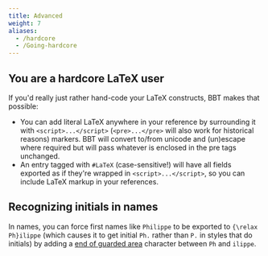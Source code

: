 ```yaml
---
title: Advanced
weight: 7
aliases:
  - /hardcore
  - /Going-hardcore
---
```

## You are a hardcore LaTeX user

If you'd really just rather hand-code your LaTeX constructs, BBT makes that possible:

* You can add literal LaTeX anywhere in your reference by surrounding it with `<script>...</script>` (`<pre>...</pre>` will also work for historical reasons) markers. BBT will
  convert to/from unicode and (un)escape where required but will pass whatever is enclosed in the pre tags unchanged.
* An entry tagged with `#LaTeX` (case-sensitive!) will have all fields exported as if they're wrapped in
  `<script>...</script>`, so you can include LaTeX markup in your references.

## Recognizing initials in names

In names, you can force first names like `Philippe` to be exported to `{\relax Ph}ilippe` (which causes it to get initial `Ph.` rather than `P.` in styles that do initials) by adding a [end of guarded area](http://www.fileformat.info/info/unicode/char/0097/index.htm) character between `Ph` and `ilippe`.
